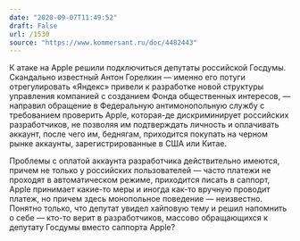 ```yaml
---
date: "2020-09-07T11:49:52"
draft: False
url: /1530
source: "https://www.kommersant.ru/doc/4482443"
---
```


К атаке на Apple решили подключиться депутаты российской Госдумы. Скандально известный Антон Горелкин — именно его потуги отрегулировать «Яндекс» привели к разработке новой структуры управления компанией с созданием Фонда общественных интересов, — направил обращение в Федеральную антимонопольную службу с требованием проверить Apple, которая-де дискриминирует российских разработчиков, не позволяя им подтверждать личность и оплачивать аккаунт, после чего им, беднягам, приходится покупать на черном рынке аккаунты, зарегистрированные в США или Китае.

Проблемы с оплатой аккаунта разработчика действительно имеются, причем не только у российских пользователей — часто платежи не проходят в автоматическом режиме, приходится писать в саппорт, Apple принимает какие-то меры и иногда как-то вручную проводит платеж, но причем здесь монопольное поведение — неизвестно. Понятно только, что депутат увидел хайповую тему и решил напомнить о себе — кто-то верит в разработчиков, массово обращающихся к депутату Госдумы вместо саппорта Apple?
